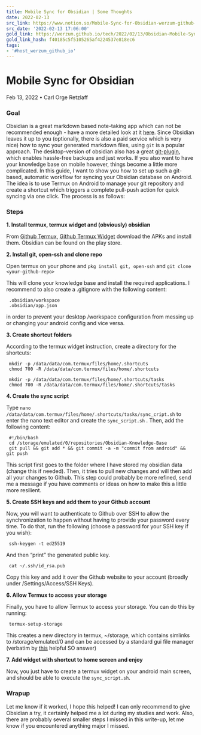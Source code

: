 ```yaml
---
title: Mobile Sync for Obsidian | Some Thoughts
date: 2022-02-13
src_link: https://www.notion.so/Mobile-Sync-for-Obsidian-werzum-github-io-87a3584484cf49c0a1ff403f35a38ac7
src_date: '2022-02-13 17:06:00'
gold_link: https://werzum.github.io/tech/2022/02/13/Obsidian-Mobile-Sync.html
gold_link_hash: f40185c5f5105265af4224537e818ec6
tags:
- '#host_werzum_github_io'
---
```



Mobile Sync for Obsidian
========================



Feb 13, 2022
 • Carl Orge Retzlaff



### Goal


Obsidian is a great markdown based note-taking app which can not be recommended enough - have a more detailed look at it [here](https://obsidian.md/).
Since Obsidian leaves it up to you (optionally, there is also a paid service which is very nice) how to sync your generated markdown files, using `git` is a popular approach.
The desktop-version of obsidian also has a great [git-plugin](https://github.com/denolehov/obsidian-git), which enables hassle-free backups and just works.
If you also want to have your knowledge base on mobile however, things become a little more complicated.
In this guide, I want to show you how to set up such a git-based, automatic workflow for syncing your Obsidian database on Android.
The idea is to use Termux on Android to manage your git repository and create a shortcut which triggers a complete pull-push action for quick syncing via one click.
The process is as follows:


### Steps


**1. Install termux, termux widget and (obviously) obsidian**


From [Github Termux](https://github.com/termux/termux-app), [Github Termux Widget](https://github.com/termux/termux-widget) download the APKs and install them. Obsidian can be found on the play store.


**2. Install git, open-ssh and clone repo**


Open termux on your phone and
 `pkg install git, open-ssh`
 and
 `git clone <your-github-repo>`


This will clone your knowledge base and install the required applications.
 I recommend to also create a .gitignore with the following content:



```
 .obsidian/workspace
 .obsidian/app.json

```

in order to prevent your desktop /workspace configuration from messing up or changing your android config and vice versa.


**3. Create shortcut folders**


According to the termux widget instruction, create a directory for the shortcuts:



```
 mkdir -p /data/data/com.termux/files/home/.shortcuts
 chmod 700 -R /data/data/com.termux/files/home/.shortcuts

 mkdir -p /data/data/com.termux/files/home/.shortcuts/tasks
 chmod 700 -R /data/data/com.termux/files/home/.shortcuts/tasks

```

**4. Create the sync script**


Type `nano /data/data/com.termux/files/home/.shortcuts/tasks/sync_cript.sh` to enter the nano text editor and create the `sync_script.sh` . 
 Then, add the following content:



```
 #!/bin/bash  
 cd /storage/emulated/0/repositories/Obsidian-Knowledge-Base  
 git pull && git add * && git commit -a -m "commit from android" && git push

```

This script first goes to the folder where I have stored my obsidian data (change this if needed).
 Then, it tries to pull new changes and will then add all your changes to Github. This step could probably be more refined, send me a message if you have comments or ideas on how to make this a little more resilient.


**5. Create SSH keys and add them to your Github account**


Now, you will want to authenticate to Github over SSH to allow the synchronization to happen without having to provide your password every time.
 To do that, run the following (choose a password for your SSH key if you wish):



```
 ssh-keygen -t ed25519

```

And then “print” the generated public key.



```
 cat ~/.ssh/id_rsa.pub

```

Copy this key and add it over the Github website to your account (broadly under /Settings/Access/SSH Keys).


**6. Allow Termux to access your storage**


Finally, you have to allow Termux to access your storage. You can do this by running:



```
 termux-setup-storage

```

This creates a new directory in termux, ~/storage, which contains simlinks to /storage/emulated/0 and can be accessed by a standard gui file manager (verbatim by [this](https://android.stackexchange.com/questions/166538/where-is-the-folder-that-termux-defaults-to) helpful SO answer)


**7. Add widget with shortcut to home screen and enjoy**


Now, you just have to create a termux widget on your android main screen, and should be able to execute the `sync_script.sh`.


### Wrapup


Let me know if it worked, I hope this helped! I can only recommend to give Obsidian a try, it certainly helped me a lot during my studies and work.
Also, there are probably several smaller steps I missed in this write-up, let me know if you encountered anything major I missed.